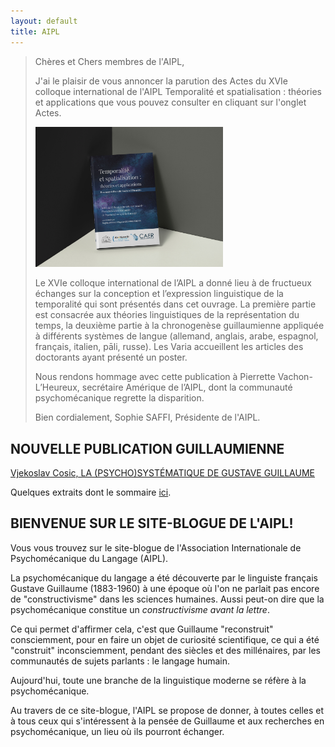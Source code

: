 ```yaml
---
layout: default
title: AIPL
---
```



> Chères et Chers membres de l'AIPL,
> 
>
> 
> J'ai le plaisir de vous annoncer la parution des Actes du XVIe colloque
> international de l'AIPL Temporalité et spatialisation : théories et applications
> que vous pouvez consulter en cliquant sur l'onglet Actes.
>
> <img src="./img/ouvrage.jpg" width="300px"/>
> 
> Le XVIe colloque international de l’AIPL a donné lieu à de fructueux
> échanges sur la conception et l’expression linguistique de la temporalité
> qui sont présentés dans cet ouvrage. La première partie est consacrée aux
> théories linguistiques de la représentation du temps, la deuxième partie à la
> chronogenèse guillaumienne appliquée à différents systèmes de langue (allemand,
> anglais, arabe, espagnol, français, italien, pāli, russe). Les Varia accueillent
> les articles des doctorants ayant présenté un poster.
> 
> Nous rendons hommage avec cette publication à Pierrette Vachon-L’Heureux,
> secrétaire Amérique de l’AIPL, dont la communauté psychomécanique regrette la
> disparition.
> 
> 
> Bien cordialement, Sophie SAFFI, Présidente de l'AIPL.

## NOUVELLE PUBLICATION GUILLAUMIENNE

[Vjekoslav Cosic, LA (PSYCHO)SYSTÉMATIQUE DE GUSTAVE GUILLAUME](https://www.editions-harmattan.fr/livre-la_psycho_systematique_de_gustave_guillaume_vjekoslav_cosic-9782343239231-71373.html)

Quelques extraits dont le sommaire [ici](http://liseuse.harmattan.fr/978-2-343-23923-1).

## BIENVENUE SUR LE SITE-BLOGUE DE L'AIPL!

Vous vous trouvez sur le site-blogue de l'Association Internationale de Psychomécanique du Langage (AIPL).

La psychomécanique du langage a été découverte par le linguiste français Gustave Guillaume (1883-1960) à une époque où l'on ne parlait pas encore de "constructivisme" dans les sciences humaines. Aussi peut-on dire que la psychomécanique constitue un *constructivisme avant la lettre*.

Ce qui permet d'affirmer cela, c'est que Guillaume "reconstruit" consciemment, pour en faire un objet de curiosité scientifique, ce qui a été "construit" inconsciemment, pendant des siècles et des millénaires, par les communautés de sujets parlants : le langage humain.

Aujourd'hui, toute une branche de la linguistique moderne se réfère à la psychomécanique.

Au travers de ce site-blogue, l'AIPL se propose de donner, à toutes celles et à tous ceux qui s'intéressent à la pensée de Guillaume et aux recherches en psychomécanique, un lieu où ils pourront échanger.
